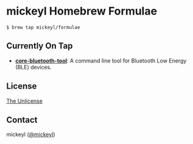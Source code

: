 # mickeyl Homebrew Formulae

```terminal
$ brew tap mickeyl/formulae
```

## Currently On Tap

- **[core-bluetooth-tool][core-bluetooth-tool]**:
  A command line tool for Bluetooth Low Energy (BLE) devices.

## License

[The Unlicense](http://unlicense.org)

## Contact

mickeyl ([@mickeyl](https://twitter.com/DrMickeyLauer))

[core-bluetooth-tool]: https://github.com/mickeyl/core-bluetooth-tool
